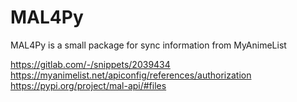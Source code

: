 # MAL4Py
MAL4Py is a small package for sync information from MyAnimeList

https://gitlab.com/-/snippets/2039434
https://myanimelist.net/apiconfig/references/authorization
https://pypi.org/project/mal-api/#files